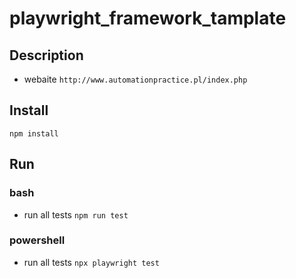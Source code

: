 # playwright_framework_tamplate
## Description
- webaite
`http://www.automationpractice.pl/index.php`
## Install
`npm install`
## Run
### bash
- run all tests
`npm run test`
### powershell
- run all tests
`npx playwright test`